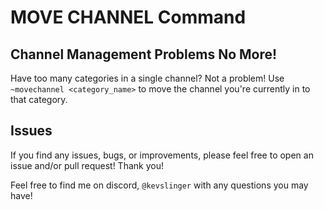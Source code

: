 # MOVE CHANNEL Command

## Channel Management Problems No More!

Have too many categories in a single channel? Not a problem! Use `~movechannel <category_name>` 
to move the channel you're currently in to that category.

## Issues

If you find any issues, bugs, or improvements, please feel free to open an issue and/or pull request! Thank you!

Feel free to find me on discord, `@kevslinger` with any questions you may have!